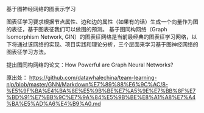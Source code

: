 基于图神经网络的图表示学习

图表征学习要求根据节点属性、边和边的属性（如果有的话）生成一个向量作为图的表征，基于图表征我们可以做图的预测。
基于图同构网络（Graph Isomorphism Network, GIN）的图表征网络是当前最经典的图表征学习网络，以下将通过该网络的实现、项目实践和理论分析，三个层面来学习基于图神经网络的图表征学习方法。

提出图同构网络的论文：How Powerful are Graph Neural Networks?

原出处：
https://github.com/datawhalechina/team-learning-nlp/blob/master/GNN/Markdown%E7%89%88%E6%9C%AC/8-%E5%9F%BA%E4%BA%8E%E5%9B%BE%E7%A5%9E%E7%BB%8F%E7%BD%91%E7%BB%9C%E7%9A%84%E5%9B%BE%E8%A1%A8%E7%A4%BA%E5%AD%A6%E4%B9%A0.md

